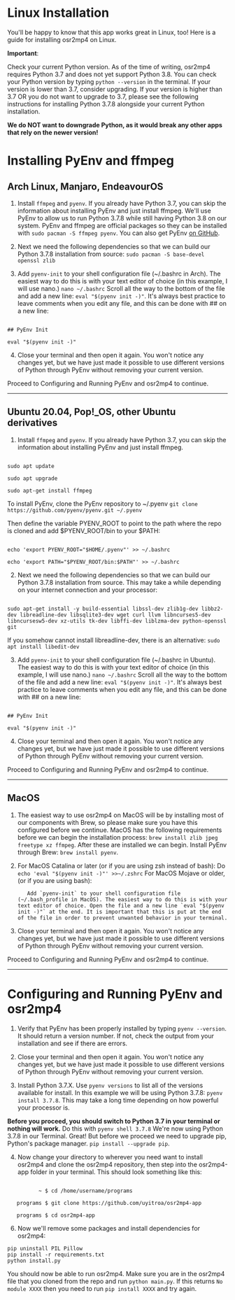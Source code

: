 # Linux Installation

You'll be happy to know that this app works great in Linux, too! Here is a guide for installing osr2mp4 on Linux.

**Important**:

Check your current Python version. As of the time of writing, osr2mp4 requires Python 3.7 and does not yet support Python 3.8. You can check your Python version by typing `python --version` in the terminal. If your version is lower than 3.7, consider upgrading. If your version is higher than 3.7 OR you do not want to upgrade to 3.7, please see the following instructions for installing Python 3.7.8 alongside your current Python installation.

**We do NOT want to downgrade Python, as it would break any other apps that rely on the newer version!**

# Installing PyEnv and ffmpeg

## Arch Linux, Manjaro, EndeavourOS

1. Install `ffmpeg` and `pyenv`. If you already have Python 3.7, you can skip the information about installing PyEnv and just install ffmpeg. We'll use PyEnv to allow us to run Python 3.7.8 while still having Python 3.8 on our system. PyEnv and ffmpeg are official packages so they can be installed with `sudo pacman -S ffmpeg pyenv`. You can also get PyEnv [on GitHub](https://github.com/pyenv/pyenv).

2. Next we need the following dependencies so that we can build our Python 3.7.8 installation from source: `sudo pacman -S base-devel openssl zlib`

3. Add `pyenv-init` to your shell configuration file (~/.bashrc in Arch). The easiest way to do this is with your text editor of choice (in this example, I will use nano.) `nano ~/.bashrc` Scroll all the way to the bottom of the file and add a new line: `eval "$(pyenv init -)"`. It's always best practice to leave comments when you edit any file, and this can be done with ## on a new line:

```

## PyEnv Init

eval "$(pyenv init -)"

```

4. Close your terminal and then open it again. You won't notice any changes yet, but we have just made it possible to use different versions of Python through PyEnv without removing your current version.

Proceed to Configuring and Running PyEnv and osr2mp4 to continue.

-------------------------------------------------------------------------------------------------------------------------------------

## Ubuntu 20.04, Pop!_OS, other Ubuntu derivatives

1. Install `ffmpeg` and `pyenv`. If you already have Python 3.7, you can skip the information about installing PyEnv and just install ffmpeg.

```

sudo apt update

sudo apt upgrade

sudo apt-get install ffmpeg

```

To install PyEnv, clone the PyEnv repository to ~/.pyenv `git clone https://github.com/pyenv/pyenv.git ~/.pyenv`

Then define the variable PYENV_ROOT to point to the path where the repo is cloned and add $PYENV_ROOT/bin to your $PATH:

```

echo 'export PYENV_ROOT="$HOME/.pyenv"' >> ~/.bashrc

echo 'export PATH="$PYENV_ROOT/bin:$PATH"' >> ~/.bashrc

```

2. Next we need the following dependencies so that we can build our Python 3.7.8 installation from source. This may take a while depending on your internet connection and your processor:

```

sudo apt-get install -y build-essential libssl-dev zlib1g-dev libbz2-dev libreadline-dev libsqlite3-dev wget curl llvm libncurses5-dev libncursesw5-dev xz-utils tk-dev libffi-dev liblzma-dev python-openssl git

```

If you somehow cannot install libreadline-dev, there is an alternative: `sudo apt install libedit-dev`

3. Add `pyenv-init` to your shell configuration file (~/.bashrc in Ubuntu). The easiest way to do this is with your text editor of choice (in this example, I will use nano.) `nano ~/.bashrc` Scroll all the way to the bottom of the file and add a new line: `eval "$(pyenv init -)"`. It's always best practice to leave comments when you edit any file, and this can be done with ## on a new line:

```

## PyEnv Init

eval "$(pyenv init -)"

```

4. Close your terminal and then open it again. You won't notice any changes yet, but we have just made it possible to use different versions of Python through PyEnv without removing your current version.

Proceed to Configuring and Running PyEnv and osr2mp4 to continue.

-------------------------------------------------------------------------------------------------------------------------------------

## MacOS

1. The easiest way to use osr2mp4 on MacOS will be by installing most of our components with Brew, so please make sure you have this configured before we continue. MacOS has the following requirements before we can begin the installation process: `brew install zlib jpeg freetype xz ffmpeg`. After these are installed we can begin. Install PyEnv through Brew: `brew install pyenv`.

2. For MacOS Catalina or later (or if you are using zsh instead of bash): 
          Do `echo 'eval "$(pyenv init -)"' >>~/.zshrc`
For MacOS Mojave or older, (or if you are using bash):

          Add `pyenv-init` to your shell configuration file (~/.bash_profile in MacOS). The easiest way to do this is with your text editor of choice. Open the file and a new line `eval "$(pyenv init -)"` at the end. It is important that this is put at the end of the file in order to prevent unwanted behavior in your terminal.

3. Close your terminal and then open it again. You won't notice any changes yet, but we have just made it possible to use different versions of Python through PyEnv without removing your current version.

Proceed to Configuring and Running PyEnv and osr2mp4 to continue.

-------------------------------------------------------------------------------------------------------------------------------------

# Configuring and Running PyEnv and osr2mp4

1. Verify that PyEnv has been properly installed by typing `pyenv --version`. It should return a version number. If not, check the output from your installation and see if there are errors.

2. Close your terminal and then open it again. You won't notice any changes yet, but we have just made it possible to use different versions of Python through PyEnv without removing your current version.

3. Install Python 3.7.X. Use `pyenv versions` to list all of the versions available for install. In this example we will be using Python 3.7.8: `pyenv install 3.7.8`. This may take a long time depending on how powerful your processor is.

**Before you proceed, you should switch to Python 3.7 in your terminal or nothing will work.** Do this with `pyenv shell 3.7.8` We're now using Python 3.7.8 in our Terminal. Great! But before we proceed we need to upgrade pip, Python's package manager. `pip install --upgrade pip`.

4. Now change your directory to wherever you need want to install osr2mp4 and clone the osr2mp4 repository, then step into the osr2mp4-app folder in your terminal. This should look something like this:

```

          ~ $ cd /home/username/programs

   programs $ git clone https://github.com/uyitroa/osr2mp4-app

   programs $ cd osr2mp4-app

```

6. Now we'll remove some packages and install dependencies for osr2mp4: 

```
pip uninstall PIL Pillow
pip install -r requirements.txt
python install.py
```
You should now be able to run osr2mp4. Make sure you are in the osr2mp4 file that you cloned from the repo and run `python main.py`. If this returns `No module XXXX` then you need to run `pip install XXXX` and try again.
